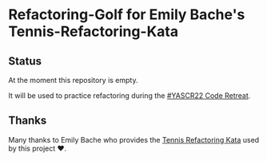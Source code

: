 # Refactoring-Golf for Emily Bache's Tennis-Refactoring-Kata

## Status

At the moment this repository is empty.

It will be used to practice refactoring during the [#YASCR22 Code Retreat](https://github.com/small-coding-dojo/YASCR22).

## Thanks

Many thanks to Emily Bache who provides the [Tennis Refactoring Kata](https://github.com/emilybache/Tennis-Refactoring-Kata) used by this project ❤️.

